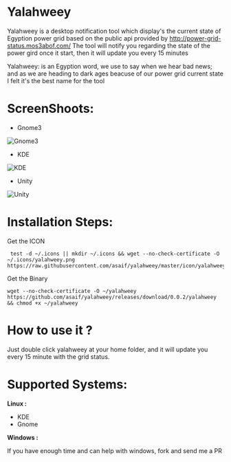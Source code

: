 Yalahweey
=========
Yalahweey is a desktop notification tool which display's the current state of Egyption power grid
based on the public api provided by http://power-grid-status.mos3abof.com/
The tool will notify you regarding the state of the power gird once it start, then it will update you every 15 minutes

Yalahweey: is an Egyption word, we use to say when we hear bad news;
 and as we are heading to dark ages beacuse of our power grid current state I felt it's the best name for the tool

ScreenShoots:
=============
* Gnome3

![Gnome3](http://i.imgur.com/uzPJDIC.png)

* KDE

![KDE](http://i.imgur.com/spp6N9k.jpg)

* Unity

![Unity](http://i.imgur.com/irL90lC.png)
 
Installation Steps:
============
Get the ICON

     test -d ~/.icons || mkdir ~/.icons && wget --no-check-certificate -O ~/.icons/yalahweey.png https://raw.githubusercontent.com/asaif/yalahweey/master/icon/yalahweey.png
Get the Binary

    wget --no-check-certificate -O ~/yalahweey https://github.com/asaif/yalahweey/releases/download/0.0.2/yalahweey && chmod +x ~/yalahweey

How to use it ?
==============
Just double click yalahweey at your home folder, and it will update you every 15 minute with the grid status.

Supported Systems:
===========
**Linux :**
* KDE
* Gnome

**Windows :**

If you have enough time and can help with windows, fork and send me a PR
